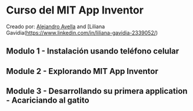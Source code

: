 # Curso del MIT App Inventor 
Creado por:
[Alejandro Avella](https://www.linkedin.com/in/alejandro-avella-26a0364/) and 
[Liliana Gavidia(https://www.linkedin.com/in/liliana-gavidia-2339052/)

## Modulo 1 - Instalación usando teléfono celular 
## Module 2 - Explorando MIT App Inventor
## Module 3 - Desarrollando su primera application - Acariciando al gatito